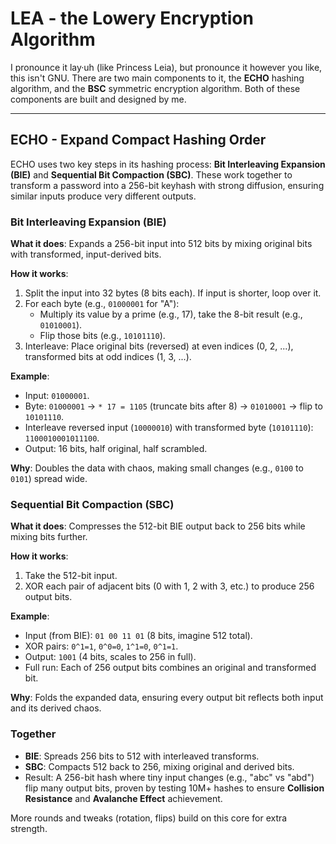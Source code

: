 # LEA - the Lowery Encryption Algorithm
I pronounce it lay·uh (like Princess Leia), but pronounce it however you like, this isn't GNU.
There are two main components to it, the **ECHO** hashing algorithm, and the **BSC** symmetric encryption algorithm.
Both of these components are built and designed by me.

---

## ECHO - Expand Compact Hashing Order

ECHO uses two key steps in its hashing process: **Bit Interleaving Expansion (BIE)** and **Sequential Bit Compaction (SBC)**. These work together to transform a password into a 256-bit keyhash with strong diffusion, ensuring similar inputs produce very different outputs.

### Bit Interleaving Expansion (BIE)
**What it does**: Expands a 256-bit input into 512 bits by mixing original bits with transformed, input-derived bits.

**How it works**:
1. Split the input into 32 bytes (8 bits each). If input is shorter, loop over it.
2. For each byte (e.g., `01000001` for "A"):
   - Multiply its value by a prime (e.g., 17), take the 8-bit result (e.g., `01010001`).
   - Flip those bits (e.g., `10101110`).
3. Interleave: Place original bits (reversed) at even indices (0, 2, ...), transformed bits at odd indices (1, 3, ...).

**Example**:
- Input: `01000001`.
- Byte: `01000001` → `* 17 = 1105` (truncate bits after 8) → `01010001` → flip to `10101110`.
- Interleave reversed input (`10000010`) with transformed byte (`10101110`): `1100010001011100`.
- Output: 16 bits, half original, half scrambled.

**Why**: Doubles the data with chaos, making small changes (e.g., `0100` to `0101`) spread wide.

### Sequential Bit Compaction (SBC)
**What it does**: Compresses the 512-bit BIE output back to 256 bits while mixing bits further.

**How it works**:
1. Take the 512-bit input.
2. XOR each pair of adjacent bits (0 with 1, 2 with 3, etc.) to produce 256 output bits.

**Example**:
- Input (from BIE): `01 00 11 01` (8 bits, imagine 512 total).
- XOR pairs: `0^1=1`, `0^0=0`, `1^1=0`, `0^1=1`.
- Output: `1001` (4 bits, scales to 256 in full).
- Full run: Each of 256 output bits combines an original and transformed bit.

**Why**: Folds the expanded data, ensuring every output bit reflects both input and its derived chaos.

### Together
- **BIE**: Spreads 256 bits to 512 with interleaved transforms.
- **SBC**: Compacts 512 back to 256, mixing original and derived bits.
- Result: A 256-bit hash where tiny input changes (e.g., "abc" vs "abd") flip many output bits, proven by testing 10M+ hashes to ensure **Collision Resistance** and **Avalanche Effect** achievement.

More rounds and tweaks (rotation, flips) build on this core for extra strength.